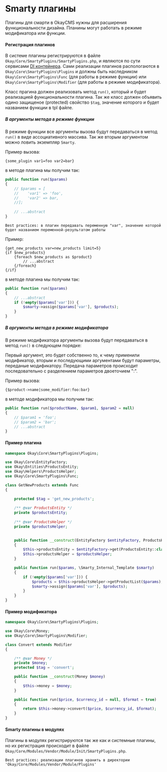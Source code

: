 # Smarty плагины

Плагины для смарти в OkayCMS нужны для расширения функциональности дизайна.
Планины могут работать в режиме модификатора или функции.

<a name="pluginRegister"></a>
#### Регистрация плагинов

В системе плагины регистрируются в файле `Okay/Core/SmartyPlugins/SmartyPlugins.php`, и являются по сути сервисами
[DI контейнера](./di_container.md). Сами реализации плагинов распологаются в `Okay\Core\SmartyPlugins\Plugins` и должны
быть наследником `Okay\Core\SmartyPlugins\Func` (для работы в режиме функции) или `Okay\Core\SmartyPlugins\Modifier` 
(для работы в режиме модификатора).

Класс прагина должен реализовать метод `run()`, который и будет реализацией функциональности плагина.
Так же класс должен объявить одино защищеное (protected) свойство `$tag`, значение которого и будет названием функции
в tpl файле.

<a name="funcArguments"></a>
##### В аргументы метода в режиме функции

В режиме функции все аргументы вызова будут передаваться в метод `run()` в виде ассоциативного массива.
Так же вторым аргументом можно ловить экземпляр `Smarty`.

Пример вызова:
```smarty
{some_plugin var1=foo var2=bar}
```

в методе плагина мы получим так:
```php
public function run($params)
{
    // $params = [
    //    'var1' => 'foo',
    //    'var2' => bar,
    //];
    
    // ...abstract
}
```

`Best practices: в плагин передавать переменную "var", значение которой будет названием переменной-результатом работы`

Пример:
```smarty
{get_new_products var=new_products limit=5}
{if $new_products}
    {foreach $new_products as $product}
        // ...abstract
    {/foreach}
{/if}
```

в методе плагина мы получим так:
```php
public function run($params)
{
    // ...abstract
    if (!empty($params['var'])) {
        $smarty->assign($params['var'], $products);
    }
}
```

<a name="modifierArguments"></a>
##### В аргументы метода в режиме модификатора

В режиме модификатора аргументы вызова будут передаваться в метод `run()` в следующем порядке:

Первый аргумент, это будет собственно то, к чему применили модификатор, вторым и последующими аргументами будут 
параметры, переданые модификатору. Передача параметров происходит последовательно с разделением параметров 
двоеточием ":". 

Пример вызова:
```smarty
{$product->name|some_modifier:foo:bar}
```

в методе модификатора мы получим так:
```php
public function run($productName, $param1, $param2 = null)
{
    // $param1 = 'foo';
    // $param2 = 'bar';
    // ...abstract
}
```

#### Пример плагина

```php
namespace Okay\Core\SmartyPlugins\Plugins;

use Okay\Core\EntityFactory;
use Okay\Entities\ProductsEntity;
use Okay\Helpers\ProductsHelper;
use Okay\Core\SmartyPlugins\Func;

class GetNewProducts extends Func
{

    protected $tag = 'get_new_products';
    
    /** @var ProductsEntity */
    private $productsEntity;
    
    /** @var ProductsHelper */
    private $productsHelper;

    
    public function __construct(EntityFactory $entityFactory, ProductsHelper $productsHelper)
    {
        $this->productsEntity = $entityFactory->get(ProductsEntity::class);
        $this->productsHelper = $productsHelper;
    }

    public function run($params, \Smarty_Internal_Template $smarty)
    {
        if (!empty($params['var'])) {
            $products = $this->productsHelper->getProductList($params);
            $smarty->assign($params['var'], $products);
        }
    }
}
```

#### Пример модификатора

```php
namespace Okay\Core\SmartyPlugins\Plugins;

use Okay\Core\Money;
use Okay\Core\SmartyPlugins\Modifier;

class Convert extends Modifier
{

    /** @var Money */
    private $money;
    protected $tag = 'convert';

    public function __construct(Money $money)
    {
        $this->money = $money;
    }

    public function run($price, $currency_id = null, $format = true)
    {
        return $this->money->convert($price, $currency_id, $format);
    }
}
```

#### Smarty плагины в модулях

Плагины в модулях регистрируются так же как и системные плагины, но их регистрация происходит в файле
`Okay/Core/Modules/Vendor/Module/Init/SmartyPlugins.php`.

`Best practices: реализации плагинов хранить в директории 'Okay/Core/Modules/Vendor/Module/Plugins'`
